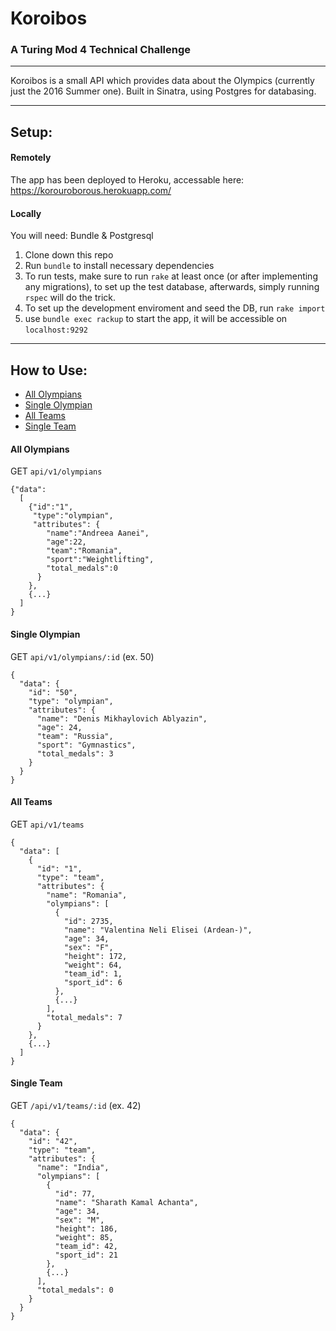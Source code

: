 # Koroibos
### A Turing Mod 4 Technical Challenge

---

Koroibos is a small API which provides data about the Olympics (currently just the 2016 Summer one). Built in Sinatra, using Postgres for databasing.

---

## Setup:
#### Remotely

The app has been deployed to Heroku, accessable here: https://korouroborous.herokuapp.com/

#### Locally

You will need: Bundle & Postgresql
1. Clone down this repo
2. Run `bundle` to install necessary dependencies
3. To run tests, make sure to run `rake` at least once (or after implementing any migrations), to set up the test database, afterwards, simply running `rspec` will do the trick.
4. To set up the development enviroment and seed the DB, run `rake import`
5. use `bundle exec rackup` to start the app, it will be accessible on `localhost:9292`

---

## How to Use:

* [All Olympians](#all-olympians)
* [Single Olympian](#single-olympian)
* [All Teams](#all-teams)
* [Single Team](#single-team)

#### All Olympians
GET `api/v1/olympians`
```
{"data":
  [
    {"id":"1",
     "type":"olympian",
     "attributes": {
        "name":"Andreea Aanei",
        "age":22,
        "team":"Romania",
        "sport":"Weightlifting",
        "total_medals":0
      }
    },
    {...}
  ]
}
```

#### Single Olympian
GET `api/v1/olympians/:id` (ex. 50)
```
{
  "data": {
    "id": "50",
    "type": "olympian",
    "attributes": {
      "name": "Denis Mikhaylovich Ablyazin",
      "age": 24,
      "team": "Russia",
      "sport": "Gymnastics",
      "total_medals": 3
    }
  }
}
```

#### All Teams
GET `api/v1/teams`
```
{
  "data": [
    {
      "id": "1",
      "type": "team",
      "attributes": {
        "name": "Romania",
        "olympians": [
          {
            "id": 2735,
            "name": "Valentina Neli Elisei (Ardean-)",
            "age": 34,
            "sex": "F",
            "height": 172,
            "weight": 64,
            "team_id": 1,
            "sport_id": 6
          },
          {...}
        ],
        "total_medals": 7
      }
    },
    {...}
  ]
}
```

#### Single Team
GET `/api/v1/teams/:id` (ex. 42)
```
{
  "data": {
    "id": "42",
    "type": "team",
    "attributes": {
      "name": "India",
      "olympians": [
        {
          "id": 77,
          "name": "Sharath Kamal Achanta",
          "age": 34,
          "sex": "M",
          "height": 186,
          "weight": 85,
          "team_id": 42,
          "sport_id": 21
        },
        {...}
      ],
      "total_medals": 0
    }
  }
}
```

